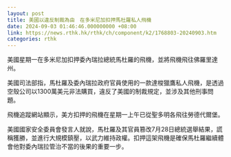 ```yaml
---
layout: post
title: 美國以違反制裁為由　在多米尼加扣押馬杜羅私人飛機
date: 2024-09-03 01:46:46.000000000 +08:00
link: https://news.rthk.hk/rthk/ch/component/k2/1768803-20240903.htm
categories: rthk
---
```


美國星期一在多米尼加扣押委內瑞拉總統馬杜羅的飛機，並將飛機飛往佛羅里達州。

美國司法部指，馬杜羅及委內瑞拉政府官員使用的一款達梭獵鷹私人飛機，是透過空殼公司以1300萬美元非法購買，違反了美國的制裁規定，並涉及其他刑事問題。

飛機追蹤網站顯示，美方扣押的飛機在星期一上午已從聖多明各飛往勞德代爾堡。

美國國家安全委員會發言人就說，馬杜羅及其官員篡改7月28日總統選舉結果，謊稱獲勝，並進行大規模鎮壓，以武力維持政權。扣押這架飛機是確保馬杜羅繼續體會他對委內瑞拉管治不當的後果的重要一步。
